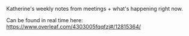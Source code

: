 Katherine's weekly notes from meetings + what's happening right now. 

Can be found in real time here: https://www.overleaf.com/4303005fqqfzj#/12815364/